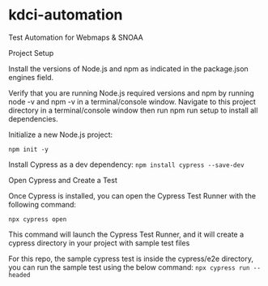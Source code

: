 # kdci-automation
Test Automation for Webmaps & SNOAA

Project Setup

Install the versions of Node.js and npm as indicated in the package.json engines field.

Verify that you are running Node.js required versions and npm by running node -v and npm -v in a terminal/console window.
Navigate to this project directory in a terminal/console window then run npm run setup to install all dependencies.

Initialize a new Node.js project:

`npm init -y`

Install Cypress as a dev dependency:
`npm install cypress --save-dev`

Open Cypress and Create a Test

Once Cypress is installed, you can open the Cypress Test Runner with the following command:

`npx cypress open`

This command will launch the Cypress Test Runner, and it will create a cypress directory in your project with sample test files

For this repo, the sample cypress test is inside the cypress/e2e directory, you can run the sample test using the below command:
`npx cypress run --headed`

